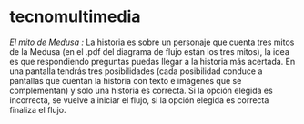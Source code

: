 # tecnomultimedia
*El mito de Medusa :*
La historia es sobre un personaje que cuenta tres mitos de la Medusa (en el .pdf del diagrama de flujo están los tres mitos), la idea es que respondiendo preguntas puedas llegar a la historia más acertada. En una pantalla tendrás tres posibilidades  (cada posibilidad conduce a pantallas que cuentan la historia con texto e imágenes que se complementan) y solo una historia es correcta. Si la opción elegida es incorrecta, se vuelve a iniciar el flujo, si la opción elegida es correcta finaliza el flujo. 
